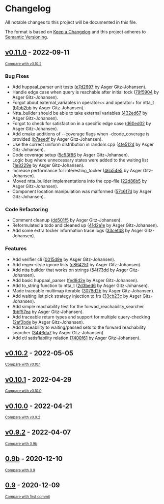 # Changelog
All notable changes to this project will be documented in this file.

The format is based on [Keep a Changelog](http://keepachangelog.com/en/1.0.0/)
and this project adheres to [Semantic Versioning](http://semver.org/spec/v2.0.0.html).

## [v0.11.0](https://github.com/sillydan1/AALTITOAD/releases/tag/v0.11.0) - 2022-09-11

<small>[Compare with v0.10.2](https://github.com/sillydan1/AALTITOAD/compare/v0.10.2...v0.11.0)</small>

### Bug Fixes
- Add huppaal_parser unit tests ([e7d2697](https://github.com/sillydan1/AALTITOAD/commit/e7d26974f297e536eca9ab0ebbaa4efe05ef1187) by Asger Gitz-Johansen).
- Handle edge case when query is reachable after initial tock ([79f5904](https://github.com/sillydan1/AALTITOAD/commit/79f59048ff1f9271588712f61ff2d1dcb9b8cff4) by Asger Gitz-Johansen).
- Forgot about external_variables in operator<< and operator+ for ntta_t ([b1bb2bb](https://github.com/sillydan1/AALTITOAD/commit/b1bb2bbe64c4d5ce87894be23391df1e71d216f4) by Asger Gitz-Johansen).
- Ntta_builder should be able to take external variables ([432ed67](https://github.com/sillydan1/AALTITOAD/commit/432ed6759351e0e0ecef38bcaeba186fcea4c06f) by Asger Gitz-Johansen).
- Forgot to check for satisfaction in a specific edge case ([d60ed02](https://github.com/sillydan1/AALTITOAD/commit/d60ed022242e08a45f8d576d85e6b264b992c1bf) by Asger Gitz-Johansen).
- Add cmake additions of --coverage flags when -dcode_coverage is provided ([b7aeedf](https://github.com/sillydan1/AALTITOAD/commit/b7aeedfa2c150c98442c7c38539d64adde086cc1) by Asger Gitz-Johansen).
- Use the correct uniform distribution in random.cpp ([4fe5124](https://github.com/sillydan1/AALTITOAD/commit/4fe512415f5e40db0d73b2a203bbe3c2e7b7b5b1) by Asger Gitz-Johansen).
- Code coverage setup ([5c53f86](https://github.com/sillydan1/AALTITOAD/commit/5c53f8694d0ee4d38a03ba38d0f682a1dcb62923) by Asger Gitz-Johansen).
- Logic bug where unnecessary states were added to the waiting list ([1e8229e](https://github.com/sillydan1/AALTITOAD/commit/1e8229e4556753518c639154219197c778e042de) by Asger Gitz-Johansen).
- Increase performance for interesting_tocker ([46a54e5](https://github.com/sillydan1/AALTITOAD/commit/46a54e5a6c4312a08e6326c00c7e0ccbc6d22ef8) by Asger Gitz-Johansen).
- Moved ntta_builder implementations into the cpp-file ([22d86b5](https://github.com/sillydan1/AALTITOAD/commit/22d86b510263971b12c9056e6cfb6b08bd2ee8c3) by Asger Gitz-Johansen).
- Component location manipulation was malformed ([57c6f7d](https://github.com/sillydan1/AALTITOAD/commit/57c6f7d957a062605971074dcb5bb5bb3d47d8c2) by Asger Gitz-Johansen).

### Code Refactoring
- Comment cleanup ([dd501f5](https://github.com/sillydan1/AALTITOAD/commit/dd501f54d5339a6f56218dcdaf1074768245eaaa) by Asger Gitz-Johansen).
- Reformulated a todo and cleaned up ([41d2a1e](https://github.com/sillydan1/AALTITOAD/commit/41d2a1e8957cf27d9e8f5ba30b815192b35196aa) by Asger Gitz-Johansen).
- Add some extra tocker information trace logs ([33cef48](https://github.com/sillydan1/AALTITOAD/commit/33cef48f8c7619c000dfee714cab946e1b8662e2) by Asger Gitz-Johansen).

### Features
- Add verifier cli ([0015d9e](https://github.com/sillydan1/AALTITOAD/commit/0015d9e98d2d1ca6b002c02f2ebc2b97ddc5cee7) by Asger Gitz-Johansen).
- Add regex-style ignore lists ([c864251](https://github.com/sillydan1/AALTITOAD/commit/c8642513265b6bc4876d101616b80b4ea7f1bdfe) by Asger Gitz-Johansen).
- Add ntta builder that works on strings ([54f73dd](https://github.com/sillydan1/AALTITOAD/commit/54f73dd9f954be41e973352e986f029bf1e11588) by Asger Gitz-Johansen).
- Add basic huppaal_parser ([fed8d2e](https://github.com/sillydan1/AALTITOAD/commit/fed8d2ec855af1c4fc803c658ba52377c25c79e3) by Asger Gitz-Johansen).
- Add to_string function to ntta_t ([2d3bed6](https://github.com/sillydan1/AALTITOAD/commit/2d3bed66c7957fc286856fe737b53cb290fd5709) by Asger Gitz-Johansen).
- Made traceable multimap iterable ([3078d2b](https://github.com/sillydan1/AALTITOAD/commit/3078d2b5ead6afeef845d8865f05795b9775a906) by Asger Gitz-Johansen).
- Add waiting list pick strategy injection to frs ([33cb23c](https://github.com/sillydan1/AALTITOAD/commit/33cb23c117aea70afd7acf029ee26c359817efb0) by Asger Gitz-Johansen).
- Add simple reachability test for the forwad_reachability_searcher ([bbf57ea](https://github.com/sillydan1/AALTITOAD/commit/bbf57eabf7373df6f83d22227a4c626284ba9d94) by Asger Gitz-Johansen).
- Add traceable return types and support for multiple query-checking ([2af3bde](https://github.com/sillydan1/AALTITOAD/commit/2af3bde104d38c9f961dcfce22bc756bec07b6ec) by Asger Gitz-Johansen).
- Add traceability to waiting/passed sets to the forward reachability searcher ([3446da7](https://github.com/sillydan1/AALTITOAD/commit/3446da7b816f0216fd6e91e91f3854384de5bcdb) by Asger Gitz-Johansen).
- Add ctl satisfiability relation ([7400f61](https://github.com/sillydan1/AALTITOAD/commit/7400f6190122df54d58967ab561cdb6c3f175cc9) by Asger Gitz-Johansen).


## [v0.10.2](https://github.com/sillydan1/AALTITOAD/releases/tag/v0.10.2) - 2022-05-05

<small>[Compare with v0.10.1](https://github.com/sillydan1/AALTITOAD/compare/v0.10.1...v0.10.2)</small>


## [v0.10.1](https://github.com/sillydan1/AALTITOAD/releases/tag/v0.10.1) - 2022-04-29

<small>[Compare with v0.10.0](https://github.com/sillydan1/AALTITOAD/compare/v0.10.0...v0.10.1)</small>


## [v0.10.0](https://github.com/sillydan1/AALTITOAD/releases/tag/v0.10.0) - 2022-04-21

<small>[Compare with v0.9.2](https://github.com/sillydan1/AALTITOAD/compare/v0.9.2...v0.10.0)</small>


## [v0.9.2](https://github.com/sillydan1/AALTITOAD/releases/tag/v0.9.2) - 2022-04-07

<small>[Compare with 0.9b](https://github.com/sillydan1/AALTITOAD/compare/0.9b...v0.9.2)</small>


## [0.9b](https://github.com/sillydan1/AALTITOAD/releases/tag/0.9b) - 2020-12-10

<small>[Compare with 0.9](https://github.com/sillydan1/AALTITOAD/compare/0.9...0.9b)</small>


## [0.9](https://github.com/sillydan1/AALTITOAD/releases/tag/0.9) - 2020-12-09

<small>[Compare with first commit](https://github.com/sillydan1/AALTITOAD/compare/ac0690494b01038e19b5cac8226b1e6ae7a715e5...0.9)</small>


